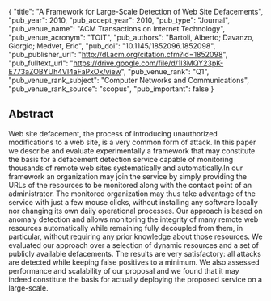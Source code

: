 {
  "title": "A Framework for Large-Scale Detection of Web Site Defacements",
  "pub_year": 2010,
  "pub_accept_year": 2010,
  "pub_type": "Journal",
  "pub_venue_name": "ACM Transactions on Internet Technology",
  "pub_venue_acronym": "TOIT",
  "pub_authors": "Bartoli, Alberto; Davanzo, Giorgio; Medvet, Eric",
  "pub_doi": "10.1145/1852096.1852098",
  "pub_publisher_url": "http://dl.acm.org/citation.cfm?id=1852098",
  "pub_fulltext_url": "https://drive.google.com/file/d/1l3MQY23pK-E773aZOBYUh4Vl4aFaPxOx/view",
  "pub_venue_rank": "Q1",
  "pub_venue_rank_subject": "Computer Networks and Communications",
  "pub_venue_rank_source": "scopus",
  "pub_important": false
}

## Abstract
Web site defacement, the process of introducing unauthorized modifications to a web site, is a very common form of attack. In this paper we describe and evaluate experimentally a framework that may constitute the basis for a defacement detection service capable of monitoring thousands of remote web sites systematically and automatically.In our framework an organization may join the service by simply providing the URLs of the resources to be monitored along with the contact point of an administrator. The monitored organization may thus take advantage of the service with just a few mouse clicks, without installing any software locally nor changing its own daily operational processes. Our approach is based on anomaly detection and allows monitoring the integrity of many remote web resources automatically while remaining fully decoupled from them, in particular, without requiring any prior knowledge about those resources. We evaluated our approach over a selection of dynamic resources and a set of publicly available defacements. The results are very satisfactory: all attacks are detected while keeping false positives to a minimum. We also assessed performance and scalability of our proposal and we found that it may indeed constitute the basis for actually deploying the proposed service on a large-scale.
